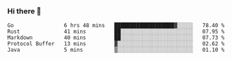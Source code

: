### Hi there 👋

<!--
**yeya24/yeya24** is a ✨ _special_ ✨ repository because its `README.md` (this file) appears on your GitHub profile.

Here are some ideas to get you started:

- 🔭 I’m currently working on ...
- 🌱 I’m currently learning ...
- 👯 I’m looking to collaborate on ...
- 🤔 I’m looking for help with ...
- 💬 Ask me about ...
- 📫 How to reach me: ...
- 😄 Pronouns: ...
- ⚡ Fun fact: ...
-->

<!--START_SECTION:waka-->
```text
Go                6 hrs 48 mins   ███████████████████▓░░░░░   78.40 % 
Rust              41 mins         ██░░░░░░░░░░░░░░░░░░░░░░░   07.95 % 
Markdown          40 mins         ██░░░░░░░░░░░░░░░░░░░░░░░   07.73 % 
Protocol Buffer   13 mins         ▓░░░░░░░░░░░░░░░░░░░░░░░░   02.62 % 
Java              5 mins          ▒░░░░░░░░░░░░░░░░░░░░░░░░   01.10 % 
```
<!--END_SECTION:waka-->
